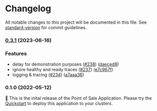 # Changelog

All notable changes to this project will be documented in this file. See [standard-version](https://github.com/conventional-changelog/standard-version) for commit guidelines.

### [0.3.1](https://github.com/mokkapps/changelog-generator-demo/compare/v0.2.0-jss...v0.3.1) (2023-06-16)


### Features

* delay for demonstration purposes ([#238](https://github.com/GoogleCloudPlatform/point-of-sale/issues/238)) ([daeced8](https://github.com/mokkapps/changelog-generator-demo/commits/daeced8e16d7e6658b112d0108693057d66000f1))
* ignore healthy and ready traces ([#237](https://github.com/GoogleCloudPlatform/point-of-sale/issues/237)) ([e7c967f](https://github.com/mokkapps/changelog-generator-demo/commits/e7c967f17511894d92e0f8365a0a328c33145103))
* logging & tracing ([#234](https://github.com/GoogleCloudPlatform/point-of-sale/issues/234)) ([a7aaa36](https://github.com/mokkapps/changelog-generator-demo/commits/a7aaa36c1dcccf188b5017883bfe34fdcc03dccd))

### 0.1.0 (2022-05-12)

🍔 This is the inital release of the Point of Sale Application. Please try the [Quickstart](/docs/quickstart.md) to deploy this application to your clusters.
